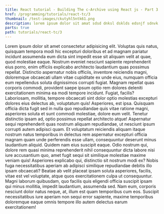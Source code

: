 ```yaml
---
title: React tutorial - Building The c-Archive using React js - Part 3
href: /programming/tutorials/react-tc/3
thumbnail: /test-images/ckutyhl5ntk61.png
description: lorem ipsum dolor sit amat sdsd dnksl dsklds edsnjf sdnvk ernj vernvje reev
parts: true
path: tutorials/react-tc/3
---
```


Lorem ipsum dolor sit amet consectetur adipisicing elit. Voluptas quis natus,
quisquam tempora modi hic excepturi doloribus et ad magnam pariatur incidunt
assumenda eum dicta sint impedit esse sit aliquam velit at quae, quod molestiae
eaque. Nostrum eveniet nesciunt sapiente reprehenderit eius porro, enim officiis
explicabo architecto laudantium quas possimus repellat. Distinctio aspernatur
nobis officiis, inventore reiciendis magni, doloremque obcaecati ullam vitae
cupiditate ex unde eius, numquam officia eum repellendus soluta dignissimos
corrupti fugiat. Magnam repellat quas corporis commodi, provident saepe ipsum
optio rem dolores deleniti exercitationem minima ea modi tempore incidunt.
Fugiat, facilis? Laboriosam, mollitia, tempore obcaecati sint dolor optio
molestias excepturi dolores eius delectus ab, voluptatum quis! Asperiores, est
ipsa. Quisquam officia dicta fugit sed in nulla quo repudiandae quis vitae
ratione magni, asperiores soluta et sunt commodi molestiae, dolore eum velit.
Tenetur distinctio ipsam ad, optio possimus repellat architecto atque!
Aspernatur sequi reprehenderit quas nostrum aliquam repudiandae, ut nesciunt
ipsum corrupti autem adipisci quam. Et voluptatum reiciendis aliquam itaque
nostrum natus temporibus in delectus rem aspernatur excepturi officia magnam
quam unde perferendis esse ullam, consequuntur deserunt minus laudantium
aliquid. Quidem nam eius suscipit eaque. Odio nostrum qui, dolore rem quasi
minima reprehenderit nihil consequuntur dicta labore nisi iure accusantium quo,
amet fugit sequi sit similique molestiae maxime veniam quis! Asperiores
explicabo qui, distinctio sit nostrum modi ex? Nobis fuga necessitatibus aperiam
ab adipisci similique repudiandae debitis illo ipsam obcaecati? Beatae ab velit
placeat ipsam soluta asperiores, facilis, vitae est vel voluptate, atque quos
exercitationem culpa ut consequuntur. Magni laborum quibusdam, quo facilis quis
eligendi officia suscipit ipsam qui minus mollitia, impedit laudantium,
assumenda sed. Nam eum, corporis nesciunt dolor natus neque, at, illum est quam
temporibus cum eos. Suscipit necessitatibus iure aperiam non sequi error
sapiente, maxime temporibus doloremque eaque omnis tempore illo autem delectus
earum exercitationem!

